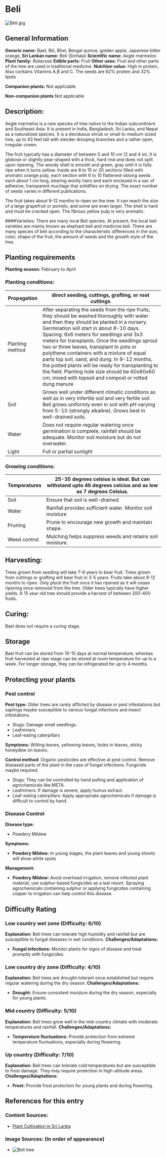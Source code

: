 # Beli
![Beli.jpg](../../assets/images/Beli.jpg "By Vijayanrajapuram - Own work, CC BY-SA 4.0, https://commons.wikimedia.org/w/index.php?curid=106503450")

## General Information
**Generic name:** Bael, Bili, Bhel, Bengal quince, golden apple, Japanese bitter orange,
**Sri Lankan name:** Beli (Sinhala)
**Scientific name:** _Aegle marmelos_
**Plant family:** _Rutaceae_
**Edible parts:** Fruit
**Other uses:** Fruit and other parts of the tree are used in traditional medicine.
**Nutrition value:** High in protein, Also contains Vitamins A,B and C. The seeds are 62% protein and 32% lipids

**Companion plants:**
Not applicable

**Non-companion plants**
Not applicable

## Description:
Aegle marmelos is a rare species of tree native to the Indian subcontinent and Southeast Asia. It is present in India, Bangladesh, Sri Lanka, and Nepal as a naturalized species. It is a deciduous shrub or small to medium-sized tree, up to 43 feet tall with slender drooping branches and a rather open, irregular crown.

The fruit typically has a diameter of between 5 and 10 cm (2 and 4 in). It is globose or slightly pear-shaped with a thick, hard rind and does not split upon ripening. The woody shell is smooth and green, gray until it is fully ripe when it turns yellow. Inside are 8 to 15 or 20 sections filled with aromatic orange pulp, each section with 6 to 10 flattened-oblong seeds each about 1 cm long, bearing woolly hairs and each enclosed in a sac of adhesive, transparent mucilage that solidifies on drying. The exact number of seeds varies in different publications.

The fruit takes about 9-12 months to ripen on the tree. It can reach the size of a large grapefruit or pomelo, and some are even larger. The shell is hard and must be cracked open. The fibrous yellow pulp is very aromatic. 

####Varieties: There are many local Beli species. At present, the local beli varieties are mainly known as elephant beli and medicine beli. There are many species of beli according to the characteristic differences in the size, color, shape of the fruit, the amount of seeds and the growth style of the tree. 

## Planting requirements
**Planting season:** February to April

### Planting conditions:

| Propagation | direct seeding, cuttings, grafting, or root cuttings |
|----|----|
| Planting method | After separating the seeds from the ripe fruits, they should be washed thoroughly with water and then they should be planted in a nursery. Germination will start in about 8-10 days. Spacing: 6x6 meters for seedlings and 3x3 meters for transplants. Once the seedlings sprout two or three leaves, transplant to pots or polythene containers with a mixture of equal parts top soil, sand, and dung. In 9-12 months, the potted plants will be ready for transplanting to the field. Planting hole size should be 60x60x60 cm, mixed with topsoil and compost or rotted dung manure |
| Soil | Grows well under different climatic conditions as well as in very infertile soil and very fertile soil. Beli grows uniformly even in soil with pH varying from 5-10 (strongly alkaline). Grows best in well-drained soils. |
| Water | Does not require regular watering once germination is complete, rainfall should be adequate. Monitor soil moisture but do not overwater. |
| Light | Full or partial sunlight |

### Growing conditions:

| Temperatures | 25-35 degrees celsius is ideal. But can withstand upto 46 degrees celcius and as low as 7 degrees Celsius. |
|----|----|
| Soil | Ensure that soil is well-drained |
| Water | Rainfall provides sufficient water. Monitor soil moisture |
| Pruning | Prune to encourage new growth and maintain shape. |
| Weed control | Mulching helps suppress weeds and retains soil moisture. |

## Harvesting:
Trees grown from seeding will take 7-9 years to bear fruit. Trees grown from cuttings or grafting will bear fruit in 3-5 years. Fruits take about 9-12 months to ripen. Only pluck the fruit once it has ripened as it will cease ripening once removed from the tree. Older trees typically have higher yields. A 15 year old tree should provide a harvest of between 200-400 fruits.

## Curing:
Bael does not require a curing stage.

## Storage
Bael fruit can be stored from 10-15 days at normal temperature, whereas fruit harvested at ripe stage can be stored at room temperature for up to a week. For longer storage, they can be refrigerated for up to 4 months.

## Protecting your plants
### Pest control
**Pest type:** Older trees are rarely afflicted by disease or pest infestations but saplings maybe susceptible to various fungal infections and insect infestations.
- Slugs: Damage small seedlings. 
- Leafminers
- Leaf-eating caterpillars

**Symptoms:** Wilting leaves, yellowing leaves, holes in leaves, sticky honeydew on leaves.

**Control method:** Organic pesticides are effective at pest control. Remove diseased parts of the plant in the case of fungal infections. Fungicide maybe required.
- Slugs: They can be controlled by hand pulling and application of agrochemicals like META.
- Leafminers: If damage is severe, apply humus extract.
- Leaf-eating caterpillars: Apply appropriate agrochemicals if damage is difficult to control by hand.

### Disease Control
**Disease type:** 
- Powdery Mildew

**Symptoms:** 
- **Powdery Mildew:** In young stages, the plant leaves and young shoots will show white spots
  
**Management:**
- **Powdery Mildew:** Avoid overhead irrigation, remove infected plant material, use sulphur-based fungicides as a last resort. Spraying agrochemicals containing sulphur or applying fungicides containing copper to irrigation can help control this disease.

  
## Difficulty Rating

### Low country wet zone (Difficulty: 6/10)
**Explanation:** Beli trees can tolerate high humidity and rainfall but are susceptible to fungal diseases in wet conditions.
**Challenges/Adaptations:**
- **Fungal infections:** Monitor plants for signs of disease and treat promptly with fungicides.

### Low country dry zone (Difficulty: 4/10)
**Explanation:** Beli trees are drought-tolerant once established but require regular watering during the dry season.
**Challenges/Adaptations:**
- **Drought:** Ensure consistent moisture during the dry season, especially for young plants.

### Mid country (Difficulty: 5/10)
**Explanation:** Beli trees grow well in the mid-country climate with moderate temperatures and rainfall.
**Challenges/Adaptations:**
- **Temperature fluctuations:** Provide protection from extreme temperature fluctuations, especially during flowering.

### Up country (Difficulty: 7/10)
**Explanation:** Beli trees can tolerate cold temperatures but are susceptible to frost damage. They may require protection in high-altitude areas.
**Challenges/Adaptations:**
- **Frost:** Provide frost protection for young plants and during flowering.

## References for this entry
### Content Sources:
- [Plant Cultivation in Sri Lanka](https://www.amazon.com/Plant-Cultivation-Sri-Lanka-Mahindapala/dp/955812036X)

### Image Sources: (In order of appearance)
- ![Beli tree](https://upload.wikimedia.org/wikipedia/commons/a/a7/Aegle_marmelos_flower.jpg)
